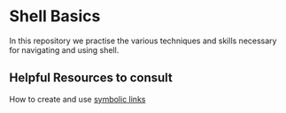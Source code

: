 # Shell Basics

In this repository we practise the various techniques and skills necessary for navigating and using shell.

## Helpful Resources to consult

How to create and use [symbolic links](https://www.futurelearn.com/info/courses/linux-for-bioinformatics/0/steps/201767#:~:text=A%20symlink%20is%20a%20symbolic,directory%20in%20any%20file%20system.)
